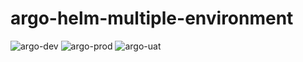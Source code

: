 # argo-helm-multiple-environment
![argo-dev](https://user-images.githubusercontent.com/42813410/190837341-ca79a553-fe33-4803-ba11-236fa784dc9f.png)
![argo-prod](https://user-images.githubusercontent.com/42813410/190837353-0ec4b415-8206-4fe9-982d-6120c00be833.png)
![argo-uat](https://user-images.githubusercontent.com/42813410/190837356-d81972f7-0944-468a-92d6-e04b2f9fbf70.png)
